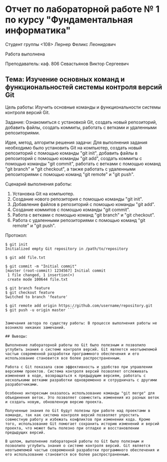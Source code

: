 # Отчет по лабораторной работе № 1 по курсу "Фундаментальная информатика"

Студент группы <108> Лернер Феликс Леонидович

Работа выполнена

Преподаватель: каф. 806 Севастьянов Виктор Сергеевич

## Тема: Изучение основных команд и функциональностей системы контроля версий Git

Цель работы: Изучить основные команды и функциональности системы контроля версий Git.

Задание: Ознакомиться с установкой Git, создать новый репозиторий, добавить файлы, создать коммиты, работать с ветками и удаленными репозиториями.

Идея, метод, алгоритм решения задачи: Для выполнения задания необходимо было установить Git на компьютер, создать новый репозиторий с помощью команды "git init", добавить файлы в репозиторий с помощью команды "git add", создать коммиты с помощью команды "git commit", работать с ветками с помощью команд "git branch" и "git checkout", а также работать с удаленными репозиториями с помощью команд "git remote" и "git push".

Сценарий выполнения работы:
1. Установка Git на компьютер.
2. Создание нового репозитория с помощью команды "git init".
3. Добавление файлов в репозиторий с помощью команды "git add".
4. Создание коммитов с помощью команды "git commit".
5. Работа с ветками с помощью команд "git branch" и "git checkout".
6. Работа с удаленными репозиториями с помощью команд "git remote" и "git push".

Протокол:

```
$ git init
Initialized empty Git repository in /path/to/repository

$ git add file.txt

$ git commit -m "Initial commit"
[master (root-commit) 1234567] Initial commit
 1 file changed, 1 insertion(+)
 create mode 100644 file.txt

$ git branch feature
$ git checkout feature
Switched to branch 'feature'

$ git remote add origin https://github.com/username/repository.git
$ git push -u origin master ```


Замечания автора по существу работы: В процессе выполнения работы не возникло никаких замечаний.

## Выводы:

Выполнение лабораторной работы по Git было полезным и позволило углубить знания о системе контроля версий. Git является неотъемлемой частью современной разработки программного обеспечения и его использование становится все более распространенным.

Работа с Git показала свою эффективность и удобство при управлении версиями проектов. Система контроля версий позволяет отслеживать изменения в коде, возвращаться к предыдущим версиям, работать с несколькими ветками разработки одновременно и сотрудничать с другими разработчиками.

Особенно интересным оказалось использование команды "git merge" для объединения веток. Это позволяет совместить изменения из разных веток и создать новую, обновленную версию проекта.

Полученные знания по Git будут полезны при работе над проектами в команде, так как система контроля версий позволяет упростить совместную работу и избежать конфликтов при изменении кода. Кроме того, использование Git помогает сохранить историю изменений и версий проекта, что может быть полезно при отладке и восстановлении предыдущих версий.

В целом, выполнение лабораторной работы по Git было полезным и позволило углубить знания о системе контроля версий. Git является неотъемлемой частью современной разработки программного обеспечения и его использование становится все более распространенным.
